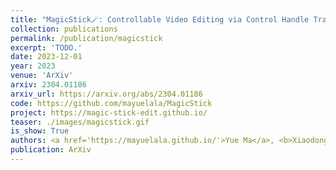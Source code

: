 ```yaml
---
title: "MagicStick🪄: Controllable Video Editing via Control Handle Transformations"
collection: publications
permalink: /publication/magicstick
excerpt: 'TODO.'
date: 2023-12-01
year: 2023
venue: 'ArXiv'
arxiv: 2304.01186
arxiv_url: https://arxiv.org/abs/2304.01186
code: https://github.com/mayuelala/MagicStick
project: https://magic-stick-edit.github.io/
teaser: ./images/magicstick.gif
is_show: True
authors: <a href='https://mayuelala.github.io/'>Yue Ma</a>, <b>Xiaodong Cun 📮</b>, <a href='https://github.com/YingqingHe'>Yingqing He</a>, <a href='https://chenyangqiqi.github.io/'>Chenyang Qi</a>, <a href='https://xinntao.github.io/'>Xintao Wang</a>, <a href='https://scholar.google.com/citations?hl=zh-CN&user=4oXBp9UAAAAJ'>Ying Shan</a>, <a href='https://scholar.google.com/citations?user=Xrh1OIUAAAAJ&hl=zh-CN'> Xiu Li </a>, <a href='https://cqf.io'>Qifeng Chen 📮</a>
publication: ArXiv
---
```


<!-- This paper is about the number 3. The number 4 is left for future work. -->

<!-- [Download paper here](http://academicpages.github.io/files/paper3.pdf) -->
